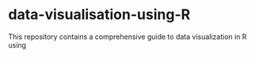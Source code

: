 # data-visualisation-using-R
This repository contains a comprehensive guide to data visualization in R using
